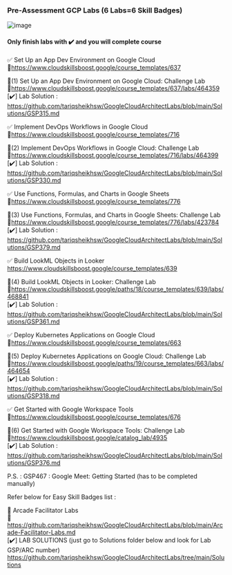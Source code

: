 ### Pre-Assessment GCP Labs (6 Labs=6 Skill Badges)

![image](https://github.com/tariqsheikhsw/GoogleCloudArchitectLabs/assets/54164634/0787acc1-2834-4a45-871b-b508cd168718)

#### Only finish labs with ✔️ and you will complete course

✅ Set Up an App Dev Environment on Google Cloud    
🔗https://www.cloudskillsboost.google/course_templates/637

🔘(1) Set Up an App Dev Environment on Google Cloud: Challenge Lab  
🔗https://www.cloudskillsboost.google/course_templates/637/labs/464359    
[✔️] Lab Solution : https://github.com/tariqsheikhsw/GoogleCloudArchitectLabs/blob/main/Solutions/GSP315.md

✅ Implement DevOps Workflows in Google Cloud    
🔗https://www.cloudskillsboost.google/course_templates/716

🔘(2) Implement DevOps Workflows in Google Cloud: Challenge Lab   
🔗https://www.cloudskillsboost.google/course_templates/716/labs/464399  
[✔️] Lab Solution : https://github.com/tariqsheikhsw/GoogleCloudArchitectLabs/blob/main/Solutions/GSP330.md  

✅ Use Functions, Formulas, and Charts in Google Sheets  
🔗https://www.cloudskillsboost.google/course_templates/776

🔘(3) Use Functions, Formulas, and Charts in Google Sheets: Challenge Lab   
🔗https://www.cloudskillsboost.google/course_templates/776/labs/423784  
[✔️] Lab Solution : https://github.com/tariqsheikhsw/GoogleCloudArchitectLabs/blob/main/Solutions/GSP379.md  

✅ Build LookML Objects in Looker  
https://www.cloudskillsboost.google/course_templates/639

🔘(4) Build LookML Objects in Looker: Challenge Lab   
🔗https://www.cloudskillsboost.google/paths/18/course_templates/639/labs/468841  
[✔️] Lab Solution : https://github.com/tariqsheikhsw/GoogleCloudArchitectLabs/blob/main/Solutions/GSP361.md  

✅ Deploy Kubernetes Applications on Google Cloud  
🔗https://www.cloudskillsboost.google/course_templates/663

🔘(5) Deploy Kubernetes Applications on Google Cloud: Challenge Lab   
🔗https://www.cloudskillsboost.google/paths/19/course_templates/663/labs/464654  
[✔️] Lab Solution : https://github.com/tariqsheikhsw/GoogleCloudArchitectLabs/blob/main/Solutions/GSP318.md  

✅ Get Started with Google Workspace Tools  
🔗https://www.cloudskillsboost.google/course_templates/676

🔘(6) Get Started with Google Workspace Tools: Challenge Lab  
🔗https://www.cloudskillsboost.google/catalog_lab/4935  
[✔️] Lab Solution : https://github.com/tariqsheikhsw/GoogleCloudArchitectLabs/blob/main/Solutions/GSP376.md  

P.S. :  GSP467 : Google Meet: Getting Started (has to be completed manually)  

Refer below for Easy Skill Badges list : 

🔘 Arcade Facilitator Labs     
🔗 https://github.com/tariqsheikhsw/GoogleCloudArchitectLabs/blob/main/Arcade-Facilitator-Labs.md  
[✔️] LAB SOLUTIONS (just go to Solutions folder below and look for Lab GSP/ARC number)    
https://github.com/tariqsheikhsw/GoogleCloudArchitectLabs/tree/main/Solutions

